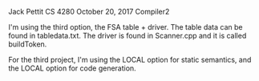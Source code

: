 Jack Pettit
CS 4280
October 20, 2017
Compiler2

I'm using the third option, the FSA table + driver. The table data can be found in tabledata.txt.
The driver is found in Scanner.cpp and it is called buildToken. 

For the third project, I'm using the LOCAL option for static semantics, and the LOCAL option for code generation.
